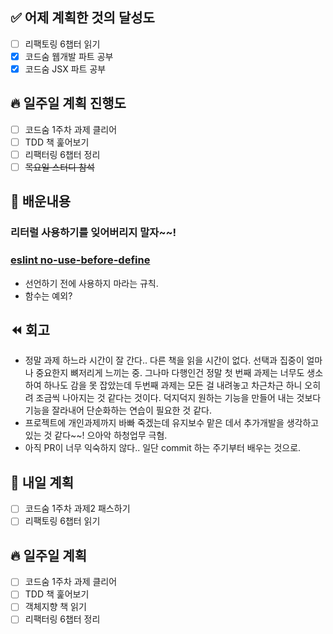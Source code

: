 ## ✅ 어제 계획한 것의 달성도

- [ ] 리팩토링 6챕터 읽기
- [x] 코드숨 웹개발 파트 공부
- [x] 코드숨 JSX 파트 공부

## 🔥 일주일 계획 진행도

- [ ] 코드숨 1주차 과제 클리어
- [ ] TDD 책 훑어보기
- [ ] 리팩터링 6챕터 정리
- [ ] ~~목요일 스터디 참석~~

## 💬 배운내용

### 리터럴 사용하기를 잊어버리지 말자~~!

### [eslint no-use-before-define](https://eslint.org/docs/rules/no-use-before-define)
- 선언하기 전에 사용하지 마라는 규칙.
- 함수는 예외?

## ⏪ 회고

- 정말 과제 하느라 시간이 잘 간다.. 다른 책을 읽을 시간이 없다. 선택과 집중이 얼마나 중요한지 뼈저리게 느끼는 중. 그나마 다행인건 정말 첫 번째 과제는 너무도 생소하여 하나도 감을 못 잡았는데 두번째 과제는 모든 걸 내려놓고 차근차근 하니 오히려 조금씩 나아지는 것 같다는 것이다. 덕지덕지 원하는 기능을 만들어 내는 것보다 기능을 잘라내어 단순화하는 연습이 필요한 것 같다.
- 프로젝트에 개인과제까지 바빠 죽겠는데 유지보수 맡은 데서 추가개발을 생각하고 있는 것 같다~~! 으아악 하청업무 극혐.
- 아직 PR이 너무 익숙하지 않다.. 일단 commit 하는 주기부터 배우는 것으로.

## 🔰 내일 계획

- [ ] 코드숨 1주차 과제2 패스하기
- [ ] 리팩토링 6챕터 읽기

## 🔥 일주일 계획

- [ ] 코드숨 1주차 과제 클리어
- [ ] TDD 책 훑어보기
- [ ] 객체지향 책 읽기
- [ ] 리팩터링 6챕터 정리
